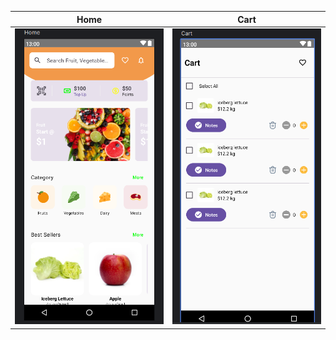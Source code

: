 | Home | Cart |
|:----------------------------------------:|:-----------------------------------------:|
| ![](https://github.com/Sagarbisht509/Grocery/blob/main/screenshots/home.png) | ![](https://github.com/Sagarbisht509/Grocery/blob/main/screenshots/cart.png) 
